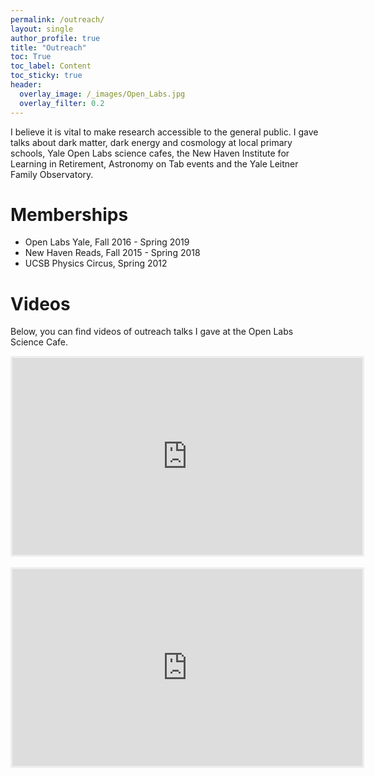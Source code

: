 ```yaml
---
permalink: /outreach/
layout: single
author_profile: true
title: "Outreach"
toc: True
toc_label: Content
toc_sticky: true
header:
  overlay_image: /_images/Open_Labs.jpg
  overlay_filter: 0.2
---
```


I believe it is vital to make research accessible to the general public. I gave talks about dark matter, dark energy and cosmology at local primary schools, Yale Open Labs science cafes, the New Haven Institute for Learning in Retirement, Astronomy on Tab events and the Yale Leitner Family Observatory.

# Memberships

* Open Labs Yale, Fall 2016 - Spring 2019
* New Haven Reads, Fall 2015 - Spring 2018
* UCSB Physics Circus, Spring 2012

# Videos

Below, you can find videos of outreach talks I gave at the Open Labs Science Cafe.

<center><iframe width="560" height="315" src="https://www.youtube.com/embed/qiERhu6NDgs" frameborder="0" allow="autoplay; encrypted-media" allowfullscreen style="border: 3px solid #EEE"></iframe></center>
<br/>
<center><iframe width="560" height="315" src="https://www.youtube.com/embed/fNtGaepm4wE" frameborder="0" allow="autoplay; encrypted-media" allowfullscreen style="border: 3px solid #EEE"></iframe></center>
